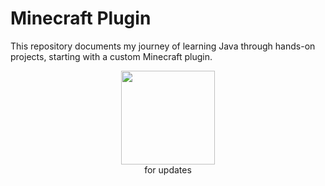 # Minecraft Plugin
This repository documents my journey of learning Java through hands-on projects, starting with a custom Minecraft plugin.
<div align="center"><img height="150" src="https://sedanuroz.com/img/wait.jpg"/> 
  <br>
  for updates
</div>
